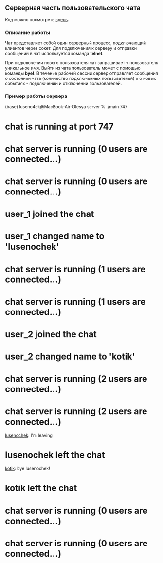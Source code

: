 ## Серверная часть пользовательского чата

Код можно посмотреть [здесь](https://github.com/luseno4ek/server/blob/bf90a0af6bb2c3a62fda7571f393ccbe0c0d97be/server/main.c).

### Описание работы

Чат представляет собой один серверный процесс, подключающий клиентов через сокет. Для подключения к серверу и отправки сообщений в чат используется команда **telnet**.

При подключении нового пользователя чат запрашивает у пользователя уникальное имя. Выйти из чата пользователь может с помощью команды **bye!**. В течение рабочей сессии сервер отправляет сообщения о состоянии чата (количество подключенных пользователей) и о новых событиях - подключении и отключении пользователей.

### Пример работы сервера

(base) luseno4ek@MacBook-Air-Olesya server % ./main 747
# chat is running at port 747
# chat server is running (0 users are connected...)
# chat server is running (0 users are connected...)
# user_1 joined the chat
# user_1 changed name to 'lusenochek'
[lusenochek]: hi!
# chat server is running (1 users are connected...)
# chat server is running (1 users are connected...)
# user_2 joined the chat
# user_2 changed name to 'kotik'
[kotik]: hello!
# chat server is running (2 users are connected...)
[lusenochek]: hi!
# chat server is running (2 users are connected...)
[lusenochek]: I'm leaving
# lusenochek left the chat
[kotik]: bye lusenochek!
# kotik left the chat
# chat server is running (0 users are connected...)
# chat server is running (0 users are connected...)
